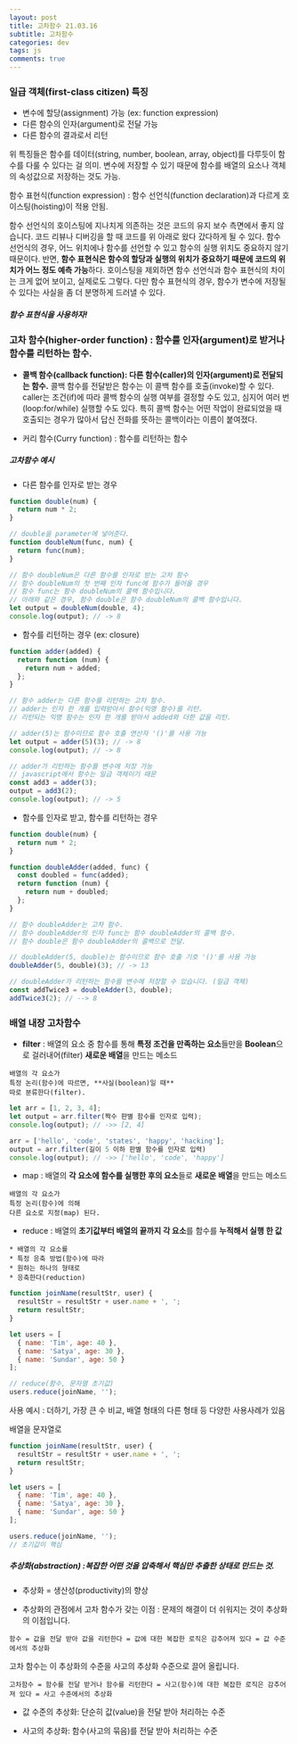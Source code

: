 ```yaml
---  
layout: post  
title: 고차함수 21.03.16
subtitle: 고차함수
categories: dev
tags: js
comments: true  
--- 
```


### 일급 객체(first-class citizen) 특징

- 변수에 할당(assignment) 가능 (ex: function expression)
- 다른 함수의 인자(argument)로 전달 가능
- 다른 함수의 결과로서 리턴

위 특징들은 함수를 데이터(string, number, boolean, array, object)를 다루듯이 함수를 다룰 수 있다는 걸 의미. 변수에 저장할 수 있기 때문에 함수를 배열의 요소나 객체의 속성값으로 저장하는 것도 가능.

함수 표현식(function expression) : 함수 선언식(function declaration)과 다르게 호이스팅(hoisting)이 적용 안됨.

함수 선언식의 호이스팅에 지나치게 의존하는 것은 코드의 유지 보수 측면에서 좋지 않습니다. 코드 리뷰나 디버깅을 할 때 코드를 위 아래로 왔다 갔다하게 될 수 있다. 함수 선언식의 경우, 어느 위치에나 함수를 선언할 수 있고 함수의 실행 위치도 중요하지 않기 때문이다. 반면, **함수 표현식은 함수의 할당과 실행의 위치가 중요하기 때문에 코드의 위치가 어느 정도 예측 가능**하다. 호이스팅을 제외하면 함수 선언식과 함수 표현식의 차이는 크게 없어 보이고, 실제로도 그렇다. 다만 함수 표현식의 경우, 함수가 변수에 저장될 수 있다는 사실을 좀 더 분명하게 드러낼 수 있다.

##### 함수 표현식을 사용하자!

### 고차 함수(higher-order function) : 함수를 인자(argument)로 받거나 함수를 리턴하는 함수.

- **콜백 함수(callback function): 다른 함수(caller)의 인자(argument)로 전달되는 함수.** 콜백 함수를 전달받은 함수는 이 콜백 함수를 호출(invoke)할 수 있다. caller는 조건(if)에 따라 콜백 함수의 실행 여부를 결정할 수도 있고, 심지어 여러 번(loop:for/while) 실행할 수도 있다. 특히 콜백 함수는 어떤 작업이 완료되었을 때 호출되는 경우가 많아서 답신 전화를 뜻하는 콜백이라는 이름이 붙여졌다. 

- 커리 함수(Curry function) : 함수를 리턴하는 함수

##### 고차함수 예시

- 다른 함수를 인자로 받는 경우

```js
function double(num) {
  return num * 2;
}

// double을 parameter에 넣어준다.
function doubleNum(func, num) {
  return func(num);
}

// 함수 doubleNum은 다른 함수를 인자로 받는 고차 함수
// 함수 doubleNum의 첫 번째 인자 func에 함수가 들어올 경우
// 함수 func는 함수 doubleNum의 콜백 함수입니다.
// 아래와 같은 경우, 함수 double은 함수 doubleNum의 콜백 함수입니다.
let output = doubleNum(double, 4);
console.log(output); // -> 8
```

- 함수를 리턴하는 경우 (ex: closure)

```js
function adder(added) {
  return function (num) {
    return num + added;
  };
}

// 함수 adder는 다른 함수를 리턴하는 고차 함수.
// adder는 인자 한 개를 입력받아서 함수(익명 함수)를 리턴.
// 리턴되는 익명 함수는 인자 한 개를 받아서 added와 더한 값을 리턴.

// adder(5)는 함수이므로 함수 호출 연산자 '()'를 사용 가능
let output = adder(5)(3); // -> 8
console.log(output); // -> 8

// adder가 리턴하는 함수를 변수에 저장 가능
// javascript에서 함수는 일급 객체이기 때문
const add3 = adder(3);
output = add3(2);
console.log(output); // -> 5

```

- 함수를 인자로 받고, 함수를 리턴하는 경우

```js
function double(num) {
  return num * 2;
}

function doubleAdder(added, func) {
  const doubled = func(added);
  return function (num) {
    return num + doubled;
  };
}

// 함수 doubleAdder는 고차 함수.
// 함수 doubleAdder의 인자 func는 함수 doubleAdder의 콜백 함수.
// 함수 double은 함수 doubleAdder의 콜백으로 전달.

// doubleAdder(5, double)는 함수이므로 함수 호출 기호 '()'를 사용 가능
doubleAdder(5, double)(3); // -> 13

// doubleAdder가 리턴하는 함수를 변수에 저장할 수 있습니다. (일급 객체)
const addTwice3 = doubleAdder(3, double);
addTwice3(2); // --> 8
```

### 배열 내장 고차함수

- **filter** : 배열의 요소 중 함수를 통해 **특정 조건을 만족하는 요소**들만을 **Boolean**으로 걸러내어(filter) **새로운 배열**을 만드는 메소드

```
배열의 각 요소가
특정 논리(함수)에 따르면, **사실(boolean)일 때**
따로 분류한다(filter).
```

```js
let arr = [1, 2, 3, 4];
let output = arr.filter(짝수 판별 함수를 인자로 입력);
console.log(output); // ->> [2, 4]

arr = ['hello', 'code', 'states', 'happy', 'hacking'];
output = arr.filter(길이 5 이하 판별 함수를 인자로 입력)
console.log(output); // ->> ['hello', 'code', 'happy']
```
- map : 배열의 **각 요소에 함수를 실행한 후의 요소**들로 **새로운 배열**을 만드는 메소드

```
배열의 각 요소가
특정 논리(함수)에 의해
다른 요소로 지정(map) 된다.
```

- reduce : 배열의 **초기값부터 배열의 끝까지 각 요소**를 함수를 **누적해서 실행 한 값**

```
* 배열의 각 요소를
* 특정 응축 방법(함수)에 따라
* 원하는 하나의 형태로
* 응축한다(reduction)
```

```js
function joinName(resultStr, user) {
  resultStr = resultStr + user.name + ', ';
  return resultStr;
}

let users = [
  { name: 'Tim', age: 40 },
  { name: 'Satya', age: 30 },
  { name: 'Sundar', age: 50 }
];

// reduce(함수, 문자열 초기값)
users.reduce(joinName, '');
```

사용 예시 : 더하기, 가장 큰 수 비교, 배열 형태의 다른 형태 등 다양한 사용사례가 있음

배열을 문자열로

```js
function joinName(resultStr, user) {
  resultStr = resultStr + user.name + ', ';
  return resultStr;
}

let users = [
  { name: 'Tim', age: 40 },
  { name: 'Satya', age: 30 },
  { name: 'Sundar', age: 50 }
];

users.reduce(joinName, ''); 
// 초기값이 핵심
```

##### 추상화(abstraction) :복잡한 어떤 것을 압축해서 핵심만 추출한 상태로 만드는 것.

- 추상화 = 생산성(productivity)의 향상

- 추상화의 관점에서 고차 함수가 갖는 이점 : 문제의 해결이 더 쉬워지는 것이 추상화의 이점입니다.

```
함수 = 값을 전달 받아 값을 리턴한다 = 값에 대한 복잡한 로직은 감추어져 있다 = 값 수준에서의 추상화
```

고차 함수는 이 추상화의 수준을 사고의 추상화 수준으로 끌어 올립니다.

```
고차함수 = 함수를 전달 받거나 함수를 리턴한다 = 사고(함수)에 대한 복잡한 로직은 감추어져 있다 = 사고 수준에서의 추상화
```

- 값 수준의 추상화: 단순히 값(value)을 전달 받아 처리하는 수준

- 사고의 추상화: 함수(사고의 묶음)를 전달 받아 처리하는 수준


